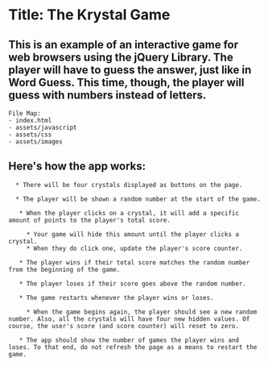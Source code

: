 # Title: The Krystal Game

## This is an example of an interactive game for web browsers using the jQuery Library. The player will have to guess the answer, just like in Word Guess. This time, though, the player will guess with numbers instead of letters.

```
File Map:
- index.html
- assets/javascript
- assets/css
- assets/images
```

## Here's how the app works:

```
  * There will be four crystals displayed as buttons on the page.

  * The player will be shown a random number at the start of the game.

   * When the player clicks on a crystal, it will add a specific amount of points to the player's total score.

     * Your game will hide this amount until the player clicks a crystal.
     * When they do click one, update the player's score counter.

   * The player wins if their total score matches the random number from the beginning of the game.

   * The player loses if their score goes above the random number.

   * The game restarts whenever the player wins or loses.

     * When the game begins again, the player should see a new random number. Also, all the crystals will have four new hidden values. Of course, the user's score (and score counter) will reset to zero.

   * The app should show the number of games the player wins and loses. To that end, do not refresh the page as a means to restart the game.
```
